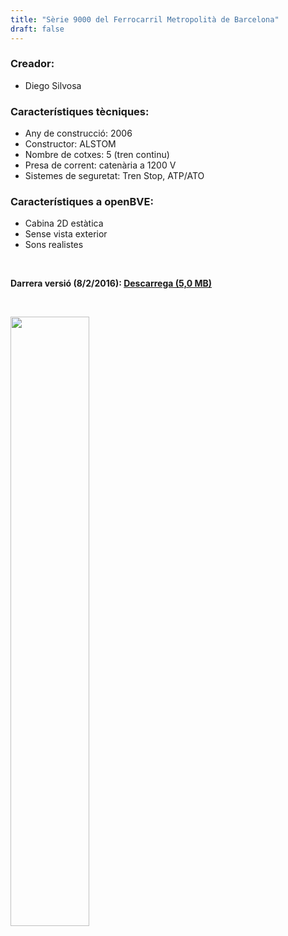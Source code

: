 ```yaml
---
title: "Sèrie 9000 del Ferrocarril Metropolità de Barcelona"
draft: false
---
```

### Creador:

* Diego Silvosa

### Característiques tècniques:

* Any de construcció: 2006
* Constructor: ALSTOM
* Nombre de cotxes: 5 (tren continu)
* Presa de corrent: catenària a 1200 V
* Sistemes de seguretat: Tren Stop, ATP/ATO

### Característiques a openBVE:

* Cabina 2D estàtica
* Sense vista exterior
* Sons realistes

&nbsp;

**Darrera versió (8/2/2016): <a href="https://bvebarcelona.cat/files/FCMB_9000.obp">Descarrega (5,0 MB)</a>**

&nbsp;

<a href="/images/trens/9000/2.png" target="_blank"><img style="width: 50%; margin-bottom: 1em;" src="/images/trens/9000/2.png" /></a>
